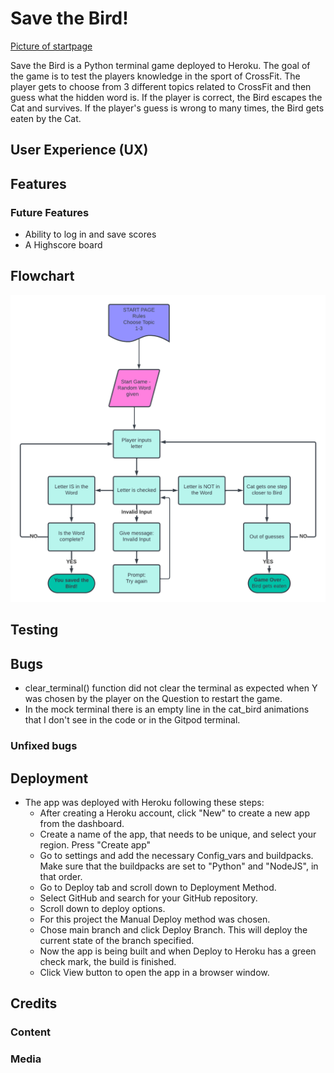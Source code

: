 # Save the Bird!

[Picture of startpage]()

Save the Bird is a Python terminal game deployed to Heroku.
The goal of the game is to test the players knowledge in the sport of CrossFit.
The player gets to choose from 3 different topics related to CrossFit and then guess what the hidden word is.
If the player is correct, the Bird escapes the Cat and survives. If the player's guess is wrong to many times, the Bird gets eaten by the Cat.

## User Experience (UX)

## Features

### Future Features
-   Ability to log in and save scores
-   A Highscore board

## Flowchart
![Image of the flowchart of the game](/documentation/project_description/flowchart.png)

## Testing

## Bugs
-   clear_terminal() function did not clear the terminal as expected when Y was chosen by the player on the Question to restart the game.
-   In the mock terminal there is an empty line in the cat_bird animations that I don't see in the code or in the Gitpod terminal.

### Unfixed bugs

## Deployment
-   The app was deployed with Heroku following these steps:
    -   After creating a Heroku account, click "New" to create a new app from the dashboard.
    -   Create a name of the app, that needs to be unique, and select your region. Press "Create app"
    -   Go to settings and add the necessary Config_vars and buildpacks. Make sure that the buildpacks are set to "Python" and "NodeJS", in that order.
    -   Go to Deploy tab and scroll down to Deployment Method.
    -   Select GitHub and search for your GitHub repository.
    -   Scroll down to deploy options.
    -   For this project the Manual Deploy method was chosen.
    -   Chose main branch and click Deploy Branch. This will deploy the current state of the branch specified.
    -   Now the app is being built and when Deploy to Heroku has a green check mark, the build is finished.
    -   Click View button to open the app in a browser window.

## Credits

### Content

### Media




